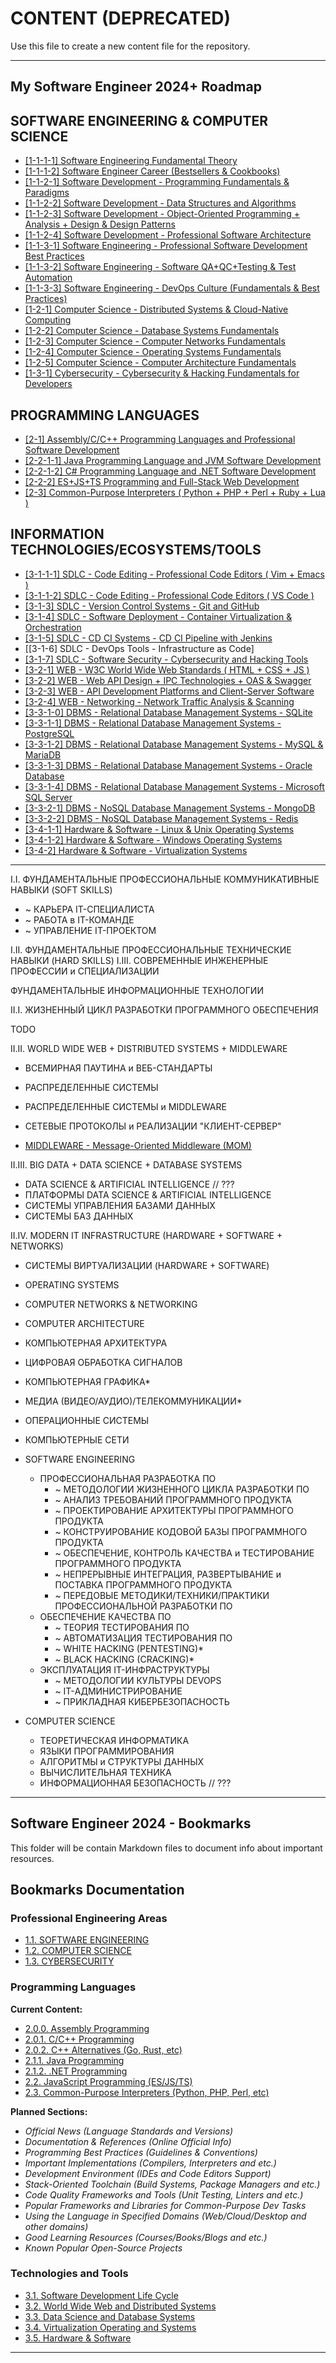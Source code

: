 # CONTENT (DEPRECATED)

Use this file to create a new content file for the repository.

---

## My Software Engineer 2024+ Roadmap

## SOFTWARE ENGINEERING & COMPUTER SCIENCE

* [[1-1-1-1] Software Engineering Fundamental Theory](Map_[1-1-1-1]_[%20Software%20Engineering%20Fundamental%20Theory%20].md)
* [[1-1-1-2] Software Engineer Career (Bestsellers & Cookbooks)](Map_[1-1-1-2]_[%20Software%20Engineer%20Career%20(Bestsellers%20&%20Cookbooks)%20].md)
* [[1-1-2-1] Software Development - Programming Fundamentals & Paradigms](Map_[1-1-2-1]_[%20Software%20Development%20-%20Programming%20Fundamentals%20&%20Paradigms%20].md)
* [[1-1-2-2] Software Development - Data Structures and Algorithms](Map_[1-1-2-2]_[%20Software%20Development%20-%20Data%20Structures%20and%20Algorithms%20].md)
* [[1-1-2-3] Software Development - Object-Oriented Programming + Analysis + Design & Design Patterns](Map_[1-1-2-3]_[%20Software%20Development%20-%20Object-Oriented%20Programming%20+%20Analysis%20+%20Design%20&%20Design%20Patterns%20].md)
* [[1-1-2-4] Software Development - Professional Software Architecture](Map_[1-1-2-4]_[%20Software%20Development%20-%20Professional%20Software%20Architecture%20].md)
* [[1-1-3-1] Software Engineering - Professional Software Development Best Practices](Map_[1-1-3-1]_[%20Software%20Engineering%20-%20Professional%20Software%20Development%20Best%20Practices%20].md)
* [[1-1-3-2] Software Engineering - Software QA+QC+Testing & Test Automation](Map_[1-1-3-2]_[%20Software%20Engineering%20-%20Software%20QA+QC+Testing%20&%20Test%20Automation%20].md)
* [[1-1-3-3] Software Engineering - DevOps Culture (Fundamentals & Best Practices)](Map_[1-1-3-3]_[%20Software%20Engineering%20-%20DevOps%20Culture%20(Fundamentals%20&%20Best%20Practices)%20].md)
* [[1-2-1] Computer Science - Distributed Systems & Cloud-Native Computing](Map_[1-2-1]_[%20Computer%20Science%20-%20Distributed%20Systems%20&%20Cloud-Native%20Computing%20].md)
* [[1-2-2] Computer Science - Database Systems Fundamentals](Map_[1-2-2]_[%20Computer%20Science%20-%20Database%20Systems%20Fundamentals%20].md)
* [[1-2-3] Computer Science - Computer Networks Fundamentals](Map_[1-2-3]_[%20Computer%20Science%20-%20Computer%20Networks%20Fundamentals%20].md)
* [[1-2-4] Computer Science - Operating Systems Fundamentals](Map_[1-2-4]_[%20Computer%20Science%20-%20Operating%20Systems%20Fundamentals%20].md)
* [[1-2-5] Computer Science - Computer Architecture Fundamentals](Map_[1-2-5]_[%20Computer%20Science%20-%20Computer%20Architecture%20Fundamentals%20].md)
* [[1-3-1] Cybersecurity - Cybersecurity & Hacking Fundamentals for Developers](Map_[1-3-1]_[%20Cybersecurity%20-%20Cybersecurity%20&%20Hacking%20Fundamentals%20for%20Developers%20].md)

## PROGRAMMING LANGUAGES

* [[2-1] Assembly/C/C++ Programming Languages and Professional Software Development](Map_[2-1]_[%20ASM_C%20_CPP%20Programming%20Languages%20and%20Professional%20Software%20Development%20].md)
* [[2-2-1-1] Java Programming Language and JVM Software Development](Map_[2-2-1-1]_[%20Java%20Programming%20Language%20and%20JVM%20Software%20Development%20].md)
* [[2-2-1-2] C# Programming Language and .NET Software Development](Map_[2-2-1-2]_[%20CSharp%20Programming%20Language%20and%20dotNET%20Software%20Development%20].md)
* [[2-2-2] ES+JS+TS Programming and Full-Stack Web Development](Map_[2-2-2]_[%20ES+JS+TS%20Programming%20and%20Full-Stack%20Web%20Development%20].md)
* [[2-3] Common-Purpose Interpreters ( Python + PHP + Perl + Ruby + Lua )](Map_[2-3]_[%20Common-Purpose%20Interpreters%20(%20Python%20+%20PHP%20+%20Perl%20+%20Ruby%20+%20Lua%20)%20].md)

## INFORMATION TECHNOLOGIES/ECOSYSTEMS/TOOLS

* [[3-1-1-1] SDLC - Code Editing - Professional Code Editors ( Vim + Emacs )](Map_[3-1-1-1]_[%20SDLC%20-%20Code%20Editing%20-%20Professional%20Code%20Editors%20(%20Vim%20+%20Emacs%20)%20].md)
* [[3-1-1-2] SDLC - Code Editing - Professional Code Editors ( VS Code )](Map_[3-1-1-2]_[%20SDLC%20-%20Code%20Editing%20-%20Professional%20Code%20Editors%20(%20VS%20Code%20)%20].md)
* [[3-1-3] SDLC - Version Control Systems - Git and GitHub](Map_[3-1-3]_[%20SDLC%20-%20Version%20Control%20Systems%20-%20Git%20and%20GitHub%20].md)
* [[3-1-4] SDLC - Software Deployment - Container Virtualization & Orchestration](Map_[3-1-4]_[%20SDLC%20-%20Software%20Deployment%20-%20Container%20Virtualization%20&%20Orchestration%20].md)
* [[3-1-5] SDLC - CD CI Systems - CD CI Pipeline with Jenkins](Map_[3-1-5]_[%20SDLC%20-%20CD%20CI%20Systems%20-%20CD%20CI%20Pipeline%20with%20Jenkins%20].md)
* [[3-1-6] SDLC - DevOps Tools - Infrastructure as Code]
* [[3-1-7] SDLC - Software Security - Cybersecurity and Hacking Tools](./Map_[3-1-7]_[%20SDLC%20-%20Software%20Security%20-%20Cybersecurity%20and%20Hacking%20Tools%20].md)
* [[3-2-1] WEB - W3C World Wide Web Standards ( HTML + CSS + JS )](Map_[3-2-1]_[%20WEB%20-%20W3C%20World%20Wide%20Web%20Standards%20(%20HTML%20+%20CSS%20+%20JS%20)%20].md)
* [[3-2-2] WEB - Web API Design + IPC Technologies + OAS & Swagger](Map_[3-2-2]_[%20WEB%20-%20Web%20API%20Design%20+%20IPC%20Technologies%20+%20OAS%20&%20Swagger%20].md)
* [[3-2-3] WEB - API Development Platforms and Client-Server Software](Map_[3-2-3]_[%20WEB%20-%20API%20Development%20Platforms%20and%20Client-Server%20Software%20].md)
* [[3-2-4] WEB - Networking - Network Traffic Analysis & Scanning](Map_[3-2-4]_[%20WEB%20-%20Networking%20-%20Network%20Traffic%20Analysis%20&%20Scanning%20].md)
* [[3-3-1-0] DBMS - Relational Database Management Systems - SQLite](Map_[3-3-1-0]_[%20DBMS%20-%20Relational%20Database%20Management%20Systems%20-%20SQLite%20].md)
* [[3-3-1-1] DBMS - Relational Database Management Systems - PostgreSQL](Map_[3-3-1-1]_[%20DBMS%20-%20Relational%20Database%20Management%20Systems%20-%20PostgreSQL%20].md)
* [[3-3-1-2] DBMS - Relational Database Management Systems - MySQL & MariaDB](Map_[3-3-1-2]_[%20DBMS%20-%20Relational%20Database%20Management%20Systems%20-%20MySQL%20&%20MariaDB%20].md)
* [[3-3-1-3] DBMS - Relational Database Management Systems - Oracle Database](Map_[3-3-1-3]_[%20DBMS%20-%20Relational%20Database%20Management%20Systems%20-%20Oracle%20Database%20].md)
* [[3-3-1-4] DBMS - Relational Database Management Systems - Microsoft SQL Server](Map_[3-3-1-4]_[%20DBMS%20-%20Relational%20Database%20Management%20Systems%20-%20Microsoft%20SQL%20Server%20].md)
* [[3-3-2-1] DBMS - NoSQL Database Management Systems - MongoDB](Map_[3-3-2-1]_[%20DBMS%20-%20NoSQL%20Database%20Management%20Systems%20-%20MongoDB%20].md)
* [[3-3-2-2] DBMS - NoSQL Database Management Systems - Redis](Map_[3-3-2-2]_[%20DBMS%20-%20NoSQL%20Database%20Management%20Systems%20-%20Redis%20].md)
* [[3-4-1-1] Hardware & Software - Linux & Unix Operating Systems](Map_[3-4-1-1]%20Hardware%20&%20Software%20-%20Linux%20&%20Unix%20Operating%20Systems%20].md)
* [[3-4-1-2] Hardware & Software - Windows Operating Systems](Map_[3-4-1-2]_[%20Hardware%20&%20Software%20-%20Windows%20Operating%20Systems%20].md)
* [[3-4-2] Hardware & Software - Virtualization Systems](Map_[3-4-2]_[%20Hardware%20&%20Software%20-%20Virtualization%20Systems%20].md)

---

I.I. ФУНДАМЕНТАЛЬНЫЕ ПРОФЕССИОНАЛЬНЫЕ КОММУНИКАТИВНЫЕ НАВЫКИ (SOFT SKILLS)

* ~ КАРЬЕРА IT-СПЕЦИАЛИСТА
* ~ РАБОТА в IT-КОМАНДЕ
* ~ УПРАВЛЕНИЕ IT-ПРОЕКТОМ

I.II. ФУНДАМЕНТАЛЬНЫЕ ПРОФЕССИОНАЛЬНЫЕ ТЕХНИЧЕСКИЕ НАВЫКИ (HARD SKILLS)
I.III. СОВРЕМЕННЫЕ ИНЖЕНЕРНЫЕ ПРОФЕССИИ и СПЕЦИАЛИЗАЦИИ

ФУНДАМЕНТАЛЬНЫЕ ИНФОРМАЦИОННЫЕ ТЕХНОЛОГИИ

II.I. ЖИЗНЕННЫЙ ЦИКЛ РАЗРАБОТКИ ПРОГРАММНОГО ОБЕСПЕЧЕНИЯ

TODO

II.II. WORLD WIDE WEB + DISTRIBUTED SYSTEMS + MIDDLEWARE

* ВСЕМИРНАЯ ПАУТИНА и ВЕБ-СТАНДАРТЫ
* РАСПРЕДЕЛЕННЫЕ СИСТЕМЫ
* РАСПРЕДЕЛЕННЫЕ СИСТЕМЫ и MIDDLEWARE
* СЕТЕВЫЕ ПРОТОКОЛЫ и РЕАЛИЗАЦИИ "КЛИЕНТ-СЕРВЕР"

* [MIDDLEWARE - Message-Oriented Middleware (MOM)]({%20II.III%20}%20[%20WORLD%20WIDE%20WEB%20+%20DISTRIBUTED%20SYSTEMS%20+%20MIDDLEWARE%20]/[MIDDLEWARE%20-%20Message-Oriented%20Middleware%20(MOM)].md)

II.III. BIG DATA + DATA SCIENCE + DATABASE SYSTEMS

* DATA SCIENCE & ARTIFICIAL INTELLIGENCE // ???
* ПЛАТФОРМЫ DATA SCIENCE & ARTIFICIAL INTELLIGENCE
* СИСТЕМЫ УПРАВЛЕНИЯ БАЗАМИ ДАННЫХ
* СИСТЕМЫ БАЗ ДАННЫХ

II.IV. MODERN IT INFRASTRUCTURE (HARDWARE + SOFTWARE + NETWORKS)

* СИСТЕМЫ ВИРТУАЛИЗАЦИИ (HARDWARE + SOFTWARE)
* OPERATING SYSTEMS
* COMPUTER NETWORKS & NETWORKING
* COMPUTER ARCHITECTURE

* КОМПЬЮТЕРНАЯ АРХИТЕКТУРА
* ЦИФРОВАЯ ОБРАБОТКА СИГНАЛОВ
* КОМПЬЮТЕРНАЯ ГРАФИКА*
* МЕДИА (ВИДЕО/АУДИО)/ТЕЛЕКОММУНИКАЦИИ*
* ОПЕРАЦИОННЫЕ СИСТЕМЫ
* КОМПЬЮТЕРНЫЕ СЕТИ

* SOFTWARE ENGINEERING

  * ПРОФЕССИОНАЛЬНАЯ РАЗРАБОТКА ПО
    * ~ МЕТОДОЛОГИИ ЖИЗНЕННОГО ЦИКЛА РАЗРАБОТКИ ПО
    * ~ АНАЛИЗ ТРЕБОВАНИЙ ПРОГРАММНОГО ПРОДУКТА
    * ~ ПРОЕКТИРОВАНИЕ АРХИТЕКТУРЫ ПРОГРАММНОГО ПРОДУКТА
    * ~ КОНСТРУИРОВАНИЕ КОДОВОЙ БАЗЫ ПРОГРАММНОГО ПРОДУКТА
    * ~ ОБЕСПЕЧЕНИЕ, КОНТРОЛЬ КАЧЕСТВА и ТЕСТИРОВАНИЕ ПРОГРАММНОГО ПРОДУКТА
    * ~ НЕПРЕРЫВНЫЕ ИНТЕГРАЦИЯ, РАЗВЕРТЫВАНИЕ и ПОСТАВКА ПРОГРАММНОГО ПРОДУКТА
    * ~ ПЕРЕДОВЫЕ МЕТОДИКИ/ТЕХНИКИ/ПРАКТИКИ ПРОФЕССИОНАЛЬНОЙ РАЗРАБОТКИ ПО
  * ОБЕСПЕЧЕНИЕ КАЧЕСТВА ПО
    * ~ ТЕОРИЯ ТЕСТИРОВАНИЯ ПО
    * ~ АВТОМАТИЗАЦИЯ ТЕСТИРОВАНИЯ ПО
    * ~ WHITE HACKING (PENTESTING)*
    * ~ BLACK HACKING (CRACKING)*
  * ЭКСПЛУАТАЦИЯ IT-ИНФРАСТРУКТУРЫ
    * ~ МЕТОДОЛОГИИ КУЛЬТУРЫ DEVOPS
    * ~ IT-АДМИНИСТРИРОВАНИЕ
    * ~ ПРИКЛАДНАЯ КИБЕРБЕЗОПАСНОСТЬ
* COMPUTER SCIENCE
  * ТЕОРЕТИЧЕСКАЯ ИНФОРМАТИКА
  * ЯЗЫКИ ПРОГРАММИРОВАНИЯ
  * АЛГОРИТМЫ и СТРУКТУРЫ ДАННЫХ
  * ВЫЧИСЛИТЕЛЬНАЯ ТЕХНИКА
  * ИНФОРМАЦИОННАЯ БЕЗОПАСНОСТЬ // ???

---

## Software Engineer 2024 - Bookmarks

This folder will be contain Markdown files to document info about important resources.

## Bookmarks Documentation

### Professional Engineering Areas

* [1.1. SOFTWARE ENGINEERING](./DOCS_1_1-SOFTWARE_ENGINEERING/README.md)
* [1.2. COMPUTER SCIENCE](./DOCS_1_2-COMPUTER_SCIENCE/README.md)
* [1.3. CYBERSECURITY](./DOCS_1_3-CYBERSECURITY/README.md)

### Programming Languages

**Current Content:**

* [2.0.0. Assembly Programming](./DOCS_2_0_0-PROGRAMMING-ASSEMBLY/)
* [2.0.1. C/C++ Programming](./DOCS_2_0_1-PROGRAMMING-C_and_CPP/)
* [2.0.2. C++ Alternatives (Go, Rust, etc)](./DOCS_2_0_2-PROGRAMMING-COMPILERS/)
* [2.1.1. Java Programming](./DOCS_2_1_1-PROGRAMMING-JAVA/)
* [2.1.2. .NET Programming](./DOCS_2_1_2-PROGRAMMING-dotNET/)
* [2.2. JavaScript Programming (ES/JS/TS)](./DOCS_2_2-PROGRAMMING-ES_JS_TS/)
* [2.3. Common-Purpose Interpreters (Python, PHP, Perl, etc)](./DOCS_2_3-PROGRAMMING-INTERPRETERS/)

**Planned Sections:**

* *Official News (Language Standards and Versions)*
* *Documentation & References (Online Official Info)*
* *Programming Best Practices (Guidelines & Conventions)*
* *Important Implementations (Compilers, Interpreters and etc.)*
* *Development Environment (IDEs and Code Editors Support)*
* *Stack-Oriented Toolchain (Build Systems, Package Managers and etc.)*
* *Code Quality Frameworks and Tools (Unit Testing, Linters and etc.)*
* *Popular Frameworks and Libraries for Common-Purpose Dev Tasks*
* *Using the Language in Specified Domains (Web/Cloud/Desktop and other domains)*
* *Good Learning Resources (Courses/Books/Blogs and etc.)*
* *Known Popular Open-Source Projects*

### Technologies and Tools

* [3.1. Software Development Life Cycle](./DOCS_3_1-SOFTWARE_DEVELOPMENT_LIFE_CYCLE/README.md)
* [3.2. World Wide Web and Distributed Systems](./DOCS_3_2-WORLD_WIDE_WEB_and_DISTRIBUTED_SYSTEMS/README.md)
* [3.3. Data Science and Database Systems](./DOCS_3_3-DATA_SCIENCE_and_DATABASE_SYSTEMS/README.md)
* [3.4. Virtualization Operating  and Systems](./DOCS_3_4-VIRTUALIZATION_and_OPERATING_SYSTEMS/README.md)
* [3.5. Hardware & Software](/DOCS_3_5-HARDWARE_and_SOFTWARE/README.md)

---
